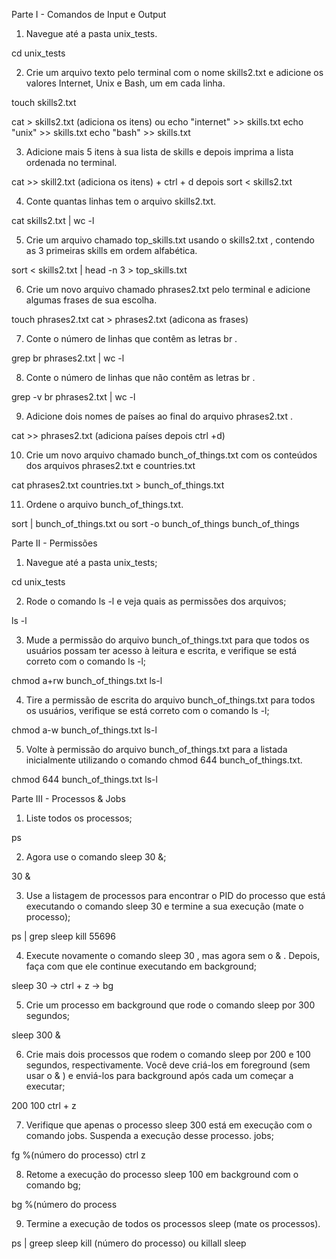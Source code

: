 Parte I - Comandos de Input e Output

1. Navegue até a pasta unix_tests.

cd unix_tests

2. Crie um arquivo texto pelo terminal com o nome skills2.txt e adicione os valores Internet, Unix e Bash, um em cada linha.

touch skills2.txt

cat > skills2.txt (adiciona os itens)
ou
echo "internet" >> skills.txt
echo "unix" >> skills.txt
echo "bash" >> skills.txt

3. Adicione mais 5 itens à sua lista de skills e depois imprima a lista ordenada no terminal. 

cat >> skill2.txt (adiciona os itens) + ctrl + d depois sort < skills2.txt

4. Conte quantas linhas tem o arquivo skills2.txt.

cat skills2.txt | wc -l

5. Crie um arquivo chamado top_skills.txt usando o skills2.txt , contendo as 3 primeiras skills em ordem alfabética.

sort < skills2.txt | head -n 3 > top_skills.txt

6. Crie um novo arquivo chamado phrases2.txt pelo terminal e adicione algumas frases de sua escolha.

touch phrases2.txt
cat > phrases2.txt (adicona as frases)

7. Conte o número de linhas que contêm as letras br .

grep br phrases2.txt | wc -l

8. Conte o número de linhas que não contêm as letras br .

grep -v br phrases2.txt | wc -l

9. Adicione dois nomes de países ao final do arquivo phrases2.txt .

cat >> phrases2.txt (adiciona países depois ctrl +d)

10. Crie um novo arquivo chamado bunch_of_things.txt com os conteúdos dos arquivos phrases2.txt e countries.txt

cat phrases2.txt countries.txt > bunch_of_things.txt

11. Ordene o arquivo bunch_of_things.txt.

sort | bunch_of_things.txt ou sort -o bunch_of_things bunch_of_things

Parte II - Permissões
1. Navegue até a pasta unix_tests;

cd unix_tests

2. Rode o comando ls -l e veja quais as permissões dos arquivos;

ls -l

3. Mude a permissão do arquivo bunch_of_things.txt para que todos os usuários possam ter acesso à leitura e escrita, e verifique se está correto com o comando ls -l;

chmod a+rw bunch_of_things.txt ls-l

4. Tire a permissão de escrita do arquivo bunch_of_things.txt para todos os usuários, verifique se está correto com o comando ls -l;

chmod a-w bunch_of_things.txt ls-l

5. Volte à permissão do arquivo bunch_of_things.txt para a listada inicialmente utilizando o comando chmod 644 bunch_of_things.txt.

chmod 644 bunch_of_things.txt ls-l

Parte III - Processos & Jobs
1. Liste todos os processos;

ps

2. Agora use o comando sleep 30 &;

30 &

3. Use a listagem de processos para encontrar o PID do processo que está executando o comando sleep 30 e termine a sua execução (mate o processo);

ps | grep sleep
kill 55696

4. Execute novamente o comando sleep 30 , mas agora sem o & . Depois, faça com que ele continue executando em background;

sleep 30 -> ctrl + z -> bg

5. Crie um processo em background que rode o comando sleep por 300 segundos;

sleep 300 &

6. Crie mais dois processos que rodem o comando sleep por 200 e 100 segundos, respectivamente. Você deve criá-los em foreground (sem usar o & ) e enviá-los para background após cada um começar a executar;

200
100
ctrl + z

7. Verifique que apenas o processo sleep 300 está em execução com o comando jobs. Suspenda a execução desse processo.
jobs;

fg %(número do processo)
ctrl z

8. Retome a execução do processo sleep 100 em background com o comando bg;

bg %(número do process

9. Termine a execução de todos os processos sleep (mate os processos).

ps | greep sleep
kill (número do processo)
ou
killall sleep





